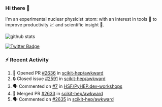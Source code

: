 ### Hi there 👋 

I'm an experimental nuclear physicist :atom: with an interest in tools :wrench: to improve productivity :chart_with_upwards_trend: and scientific insight :telescope:.

![github stats](https://github-readme-stats.vercel.app/api?username=agoose77&show_icons=true&hide_rank=true&hide_title=true&bg_color=30,e76445,904e95&text_color=efe3ec&icon_color=efe3ec)
<!--
**agoose77/agoose77** is a ✨ _special_ ✨ repository because its `README.md` (this file) appears on your GitHub profile.

Here are some ideas to get you started:

- 🔭 I’m currently working on ...
- 🌱 I’m currently learning ...
- 👯 I’m looking to collaborate on ...
- 🤔 I’m looking for help with ...
- 💬 Ask me about ...
- 📫 How to reach me: ...
- 😄 Pronouns: ...
- ⚡ Fun fact: ...
-->

[![Twitter Badge](https://img.shields.io/twitter/follow/agoose77?style=flat-square&logo=Twitter&logoColor=white&color=cornflowerblue)](https://twitter.com/agoose77)

### :zap: Recent Activity

<!--START_SECTION:activity-->
1. 💪 Opened PR [#2636](https://github.com/scikit-hep/awkward/pull/2636) in [scikit-hep/awkward](https://github.com/scikit-hep/awkward)
2. 🔒 Closed issue [#2591](https://github.com/scikit-hep/awkward/issues/2591) in [scikit-hep/awkward](https://github.com/scikit-hep/awkward)
3. 🗣 Commented on [#7](https://github.com/HSF/PyHEP.dev-workshops/issues/7#issuecomment-1673385830) in [HSF/PyHEP.dev-workshops](https://github.com/HSF/PyHEP.dev-workshops)
4. 🎉 Merged PR [#2633](https://github.com/scikit-hep/awkward/pull/2633) in [scikit-hep/awkward](https://github.com/scikit-hep/awkward)
5. 🗣 Commented on [#2635](https://github.com/scikit-hep/awkward/pull/2635#issuecomment-1673109484) in [scikit-hep/awkward](https://github.com/scikit-hep/awkward)
<!--END_SECTION:activity-->
